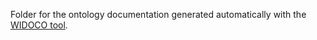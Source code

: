 Folder for the ontology documentation generated automatically with the [WIDOCO tool](http://dgarijo.github.io/Widoco/). 
